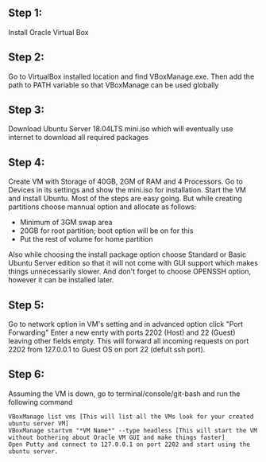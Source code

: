 ## Step 1:
Install Oracle Virtual Box

## Step 2:
Go to VirtualBox installed location and find VBoxManage.exe. Then add the path to PATH variable so that VBoxManage can be used globally

## Step 3:
Download Ubuntu Server 18.04LTS mini.iso which will eventually use internet to download all required packages

## Step 4:
Create VM with Storage of 40GB, 2GM of RAM and 4 Processors. Go to Devices in its settings and show the mini.iso for installation.
Start the VM and install Ubuntu. Most of the steps are easy going. But while creating partitions choose mannual option and allocate as follows:
* Minimum of 3GM swap area
* 20GB for root partition; boot option will be on for this
* Put the rest of volume for home partition

Also while choosing the install package option choose Standard or Basic Ubuntu Server edition so that it will not come with GUI support which makes things unnecessarily slower.
And don't forget to choose OPENSSH option, however it can be installed later.


## Step 5:
Go to network option in VM's setting and in advanced option click "Port Forwarding"
Enter a new enrty with ports 2202 (Host) and 22 (Guest) leaving other fields empty.
This will forward all incoming requests on port 2202 from 127.0.0.1 to Guest OS on port 22 (defult ssh port).


## Step 6:
Assuming the VM is down, go to terminal/console/git-bash and run the following command
```
VBoxManage list vms [This will list all the VMs look for your created ubuntu server VM]
VBoxManage startvm "*VM Name*" --type headless [This will start the VM without bothering about Oracle VM GUI and make things faster]
Open Putty and connect to 127.0.0.1 on port 2202 and start using the ubuntu server.
```
